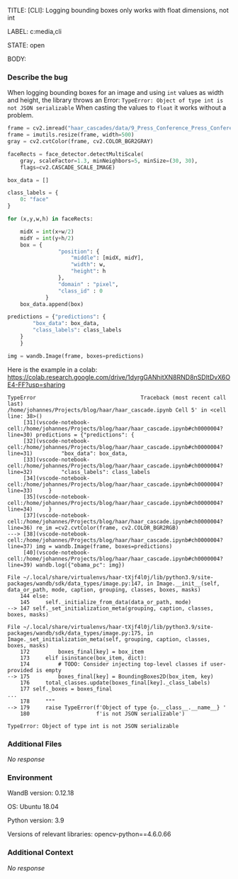 TITLE:
[CLI]: Logging bounding boxes only works with float dimensions, not int

LABEL:
c:media,cli

STATE:
open

BODY:
### Describe the bug

<!--- Description of the issue below  -->
When logging bounding boxes for an image and using `int` values as width and height, the library throws an Error:
`TypeError: Object of type int is not JSON serializable`
When casting the values to `float` it works without a problem.
<!--- A minimal code snippet between the quotes below  -->
``` python
frame = cv2.imread("haar_cascades/data/9_Press_Conference_Press_Conference_9_86.jpg")
frame = imutils.resize(frame, width=500)
gray = cv2.cvtColor(frame, cv2.COLOR_BGR2GRAY)

faceRects = face_detector.detectMultiScale(
    gray, scaleFactor=1.3, minNeighbors=5, minSize=(30, 30),
    flags=cv2.CASCADE_SCALE_IMAGE)

box_data = []

class_labels = {
    0: "face"
}

for (x,y,w,h) in faceRects:

    midX = int(x+w/2)
    midY = int(y+h/2) 
    box = {
                "position": {
                    "middle": [midX, midY],
                    "width": w,
                    "height": h
                },
                "domain" : "pixel",
                "class_id" : 0
            }
    box_data.append(box)

predictions = {"predictions": {
        "box_data": box_data,
        "class_labels": class_labels
    }
    }

img = wandb.Image(frame, boxes=predictions)
```
Here is the example in a colab: https://colab.research.google.com/drive/1dyrgGANhitXN8RND8nSDItDvX6OE4-FF?usp=sharing

<!--- A full traceback of the exception in the quotes below -->
```shell
TypeError                                 Traceback (most recent call last)
/home/johannes/Projects/blog/haar/haar_cascade.ipynb Cell 5' in <cell line: 38>()
     [31](vscode-notebook-cell:/home/johannes/Projects/blog/haar/haar_cascade.ipynb#ch0000004?line=30) predictions = {"predictions": {
     [32](vscode-notebook-cell:/home/johannes/Projects/blog/haar/haar_cascade.ipynb#ch0000004?line=31)         "box_data": box_data,
     [33](vscode-notebook-cell:/home/johannes/Projects/blog/haar/haar_cascade.ipynb#ch0000004?line=32)         "class_labels": class_labels
     [34](vscode-notebook-cell:/home/johannes/Projects/blog/haar/haar_cascade.ipynb#ch0000004?line=33)     }
     [35](vscode-notebook-cell:/home/johannes/Projects/blog/haar/haar_cascade.ipynb#ch0000004?line=34)     }
     [37](vscode-notebook-cell:/home/johannes/Projects/blog/haar/haar_cascade.ipynb#ch0000004?line=36) re_im =cv2.cvtColor(frame, cv2.COLOR_BGR2RGB)
---> [38](vscode-notebook-cell:/home/johannes/Projects/blog/haar/haar_cascade.ipynb#ch0000004?line=37) img = wandb.Image(frame, boxes=predictions)
     [40](vscode-notebook-cell:/home/johannes/Projects/blog/haar/haar_cascade.ipynb#ch0000004?line=39) wandb.log({"obama_pc": img})

File ~/.local/share/virtualenvs/haar-tXjf4l0j/lib/python3.9/site-packages/wandb/sdk/data_types/image.py:147, in Image.__init__(self, data_or_path, mode, caption, grouping, classes, boxes, masks)
    144 else:
    145     self._initialize_from_data(data_or_path, mode)
--> 147 self._set_initialization_meta(grouping, caption, classes, boxes, masks)

File ~/.local/share/virtualenvs/haar-tXjf4l0j/lib/python3.9/site-packages/wandb/sdk/data_types/image.py:175, in Image._set_initialization_meta(self, grouping, caption, classes, boxes, masks)
    172         boxes_final[key] = box_item
    173     elif isinstance(box_item, dict):
    174         # TODO: Consider injecting top-level classes if user-provided is empty
--> 175         boxes_final[key] = BoundingBoxes2D(box_item, key)
    176     total_classes.update(boxes_final[key]._class_labels)
    177 self._boxes = boxes_final
...
    178     """
--> 179     raise TypeError(f'Object of type {o.__class__.__name__} '
    180                     f'is not JSON serializable')

TypeError: Object of type int is not JSON serializable
```


### Additional Files

_No response_

### Environment

WandB version: 0.12.18

OS: Ubuntu 18.04

Python version: 3.9

Versions of relevant libraries: opencv-python==4.6.0.66


### Additional Context

_No response_

